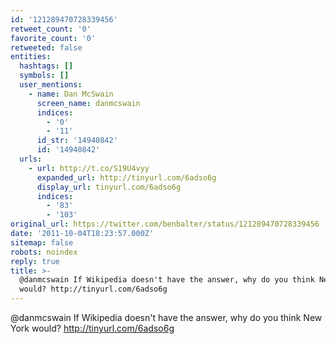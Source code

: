 ```yaml
---
id: '121289470728339456'
retweet_count: '0'
favorite_count: '0'
retweeted: false
entities:
  hashtags: []
  symbols: []
  user_mentions:
    - name: Dan McSwain
      screen_name: danmcswain
      indices:
        - '0'
        - '11'
      id_str: '14940842'
      id: '14940842'
  urls:
    - url: http://t.co/S19U4vyy
      expanded_url: http://tinyurl.com/6adso6g
      display_url: tinyurl.com/6adso6g
      indices:
        - '83'
        - '103'
original_url: https://twitter.com/benbalter/status/121289470728339456
date: '2011-10-04T18:23:57.000Z'
sitemap: false
robots: noindex
reply: true
title: >-
  @danmcswain If Wikipedia doesn't have the answer, why do you think New York
  would? http://tinyurl.com/6adso6g
---
```


@danmcswain If Wikipedia doesn't have the answer, why do you think New York would? http://tinyurl.com/6adso6g